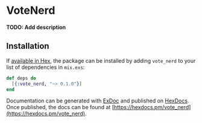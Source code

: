 # VoteNerd

**TODO: Add description**

## Installation

If [available in Hex](https://hex.pm/docs/publish), the package can be installed
by adding `vote_nerd` to your list of dependencies in `mix.exs`:

```elixir
def deps do
  [{:vote_nerd, "~> 0.1.0"}]
end
```

Documentation can be generated with [ExDoc](https://github.com/elixir-lang/ex_doc)
and published on [HexDocs](https://hexdocs.pm). Once published, the docs can
be found at [https://hexdocs.pm/vote_nerd](https://hexdocs.pm/vote_nerd).

